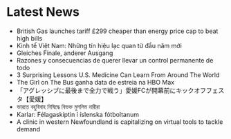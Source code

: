 # Latest News
-  British Gas launches tariff £299 cheaper than energy price cap to beat high bills
-  Kinh tế Việt Nam: Những tín hiệu lạc quan từ đầu năm mới
-  Gleiches Finale, anderer Ausgang
-  Razones y consecuencias de querer llevar un control permanente de todo
-  3 Surprising Lessons U.S. Medicine Can Learn From Around The World
-  The Girl on The Bus ganha data de estreia na HBO Max
-  「アグレッシブに最後まで全力で戦う」愛媛FCが開幕前にキックオフフェスタ【愛媛】
-  ভারতে বহুবিবাহ নিষিদ্ধে বিভক্ত মুসলিম নারীরা
-  Karlar: Félagaskiptin í íslenska fótboltanum
-  A clinic in western Newfoundland is capitalizing on virtual tools to tackle demand
